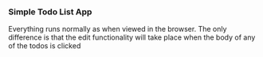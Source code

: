 ### Simple Todo List App

Everything runs normally as when viewed in the browser. The only difference is that the edit functionality will take place when the body of any of the todos is clicked
